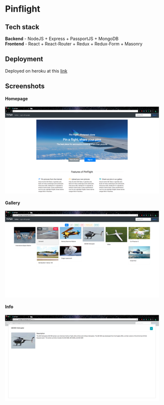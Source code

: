 # Pinflight

## Tech stack
**Backend** - NodeJS + Express + PassportJS + MongoDB  
**Frontend** - React + React-Router + Redux + Redux-Form + Masonry

## Deployment
Deployed on heroku at this [link](https://pinflight.herokuapp.com/gallery)


## Screenshots

#### Homepage
![homepage](./screenshots/homepage.png)
#### Gallery
![gallery](./screenshots/gallery.png)
#### Info
![info](./screenshots/info.png)
